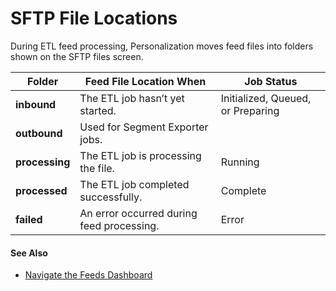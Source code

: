 

# SFTP File Locations

During ETL feed processing, Personalization moves feed files into folders
shown on the SFTP files screen.

Folder | Feed File Location When | Job Status  
---|---|---  
**inbound** | The ETL job hasn’t yet started. | Initialized, Queued, or Preparing  
**outbound** | Used for Segment Exporter jobs. |   
**processing** | The ETL job is processing the file. | Running  
**processed** | The ETL job completed successfully. | Complete  
**failed** | An error occurred during feed processing.  | Error  
  
#### See Also

  * [Navigate the Feeds Dashboard](https://help.salesforce.com/s/articleView?id=sf.mc_pers_etl_feeds_dashboard_use.htm&language=en_US&type=5 "Open the Feeds Dashboard and explore ETL jobs that are queued, in progress, or complete.")


